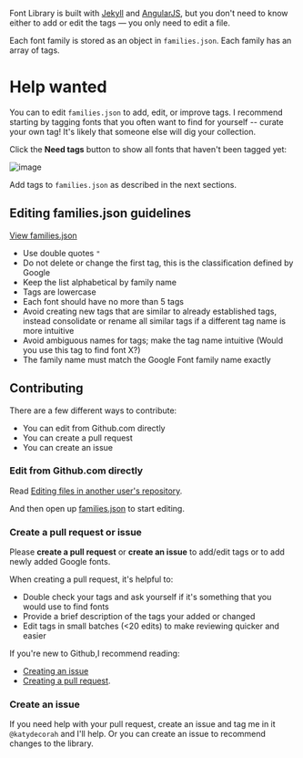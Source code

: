 Font Library is built with [Jekyll](http://jekyllrb.com/) and [AngularJS](https://angularjs.org/), but you don't need to know either to add or edit the tags &mdash; you only need to edit a file.

Each font family is stored as an object in `families.json`. Each family has an array of tags.

# Help wanted

You can to edit `families.json` to add, edit, or improve tags. I recommend starting by tagging fonts that you often want to find for yourself -- curate your own tag! It's likely that someone else will dig your collection.

Click the **Need tags** button to show all fonts that haven't been tagged yet:

![image](https://cloud.githubusercontent.com/assets/2180540/8345655/436c219a-1ac0-11e5-81d2-eb37d89b5845.png)

Add tags to `families.json` as described in the next sections.

## Editing families.json guidelines

[View families.json](https://github.com/katydecorah/font-library/blob/gh-pages/families.json)

* Use double quotes `"`
* Do not delete or change the first tag, this is the classification defined by Google
* Keep the list alphabetical by family name
* Tags are lowercase
* Each font should have no more than 5 tags
* Avoid creating new tags that are similar to already established tags, instead consolidate or rename all similar tags if a different tag name is more intuitive
* Avoid ambiguous names for tags; make the tag name intuitive (Would you use this tag to find font X?)
* The family name must match the Google Font family name exactly

## Contributing

There are a few different ways to contribute:

* You can edit from Github.com directly
* You can create a pull request
* You can create an issue

### Edit from Github.com directly

Read [Editing files in another user's repository](https://help.github.com/articles/editing-files-in-another-user-s-repository/).

And then open up [families.json](https://github.com/katydecorah/font-library/blob/gh-pages/families.json) to start editing.

### Create a pull request or issue

Please **create a pull request** or **create an issue** to add/edit tags or to add newly added Google fonts.

When creating a pull request, it's helpful to:

* Double check your tags and ask yourself if it's something that you would use to find fonts
* Provide a brief description of the tags your added or changed
* Edit tags in small batches (<20 edits) to make reviewing quicker and easier

If you're new to Github,I recommend reading:
* [Creating an issue](https://help.github.com/articles/creating-an-issue/) 
* [Creating a pull request](https://help.github.com/articles/creating-a-pull-request/). 

### Create an issue

If you need help with your pull request, create an issue and tag me in it `@katydecorah` and I'll help. Or you can create an issue to recommend changes to the library.

